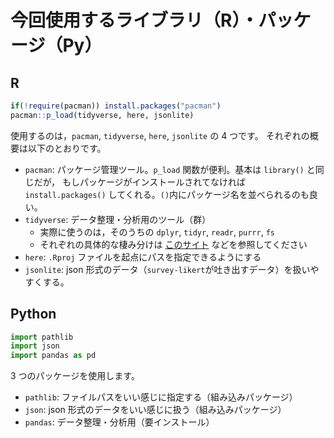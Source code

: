 # 今回使用するライブラリ（R）・パッケージ（Py）

## R

```r
if(!require(pacman)) install.packages("pacman")
pacman::p_load(tidyverse, here, jsonlite)
```

使用するのは，`pacman`, `tidyverse`, `here`, `jsonlite` の 4 つです。
それぞれの概要は以下のとおりです。

- `pacman`: パッケージ管理ツール。`p_load` 関数が便利。基本は `library()` と同じだが， もしパッケージがインストールされてなければ `install.packages()` してくれる。`()`内にパッケージ名を並べられるのも良い。
- `tidyverse`: データ整理・分析用のツール（群）
  - 実際に使うのは，そのうちの `dplyr`, `tidyr`, `readr`, `purrr`, `fs`
  - それぞれの具体的な棲み分けは [このサイト](https://heavywatal.github.io/rstats/dplyr.html) などを参照してください
- `here`: `.Rproj` ファイルを起点にパスを指定できるようにする
- `jsonlite`: json 形式のデータ（`survey-likert`が吐き出すデータ）を扱いやすくする。

## Python

```python
import pathlib
import json
import pandas as pd
```

3 つのパッケージを使用します。

- `pathlib`: ファイルパスをいい感じに指定する（組み込みパッケージ）
- `json`: json 形式のデータをいい感じに扱う（組み込みパッケージ）
- `pandas`: データ整理・分析用（要インストール）
